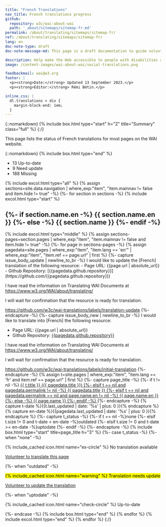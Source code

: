 ```yaml
---
title: "French Translations"
nav_title: French translations progress
github:
  repository: w3c/wai-about-wai
  path: '_about/sitemaps/sitemap-fr.md'
permalink: /about/translating/sitemaps/sitemap-fr/
ref: /about/translating/sitemaps/sitemap-fr/
lang: en
doc-note-type: draft
doc-note-message-md: This page is a draft documentation to guide volunteer translators.

description: Help make the Web accessible to people with disabilities around the world. We appreciate your contributions to translating W3C WAI accessibility resources.
image: /content-images/wai-about-wai/social-translations.png

feedbackmail: wai@w3.org
footer: |
  <p><strong>Date:</strong> Updated 13 September 2023.</p>
  <p><strong>Editor:</strong> Rémi Bétin.</p>

inline_css: |
  dl.translations > div {
    margin-block-end: 1em;
  }
---
```

{::nomarkdown}
{% include box.html type="start" h="2" title="Summary" class="full" %}
{:/}

This page lists the status of French translations for most pages on the WAI website.

{::nomarkdown}
{% include box.html type="end" %}

<ul class="results-by-category">
  <li class="results-by-category__item">
    <span class="results-by-category__number">13</span> 
    <span class="results-by-category__label">Up-to-date</span>
  </li>
  <li class="results-by-category__item">
    <span class="results-by-category__number">9</span> 
    <span class="results-by-category__label">Need update</span>
  </li>
  <li class="results-by-category__item">
    <span class="results-by-category__number">188</span> 
    <span class="results-by-category__label">Missing</span>
  </li>
</ul>

{% include excol.html type="all" %}
{% assign sections=site.data.navigation | where_exp:"item", "item.mainnav != false and item.hide != true" -%}
{%- for section in sections -%}
  {% include excol.html type="start" %}
  <h2>
  {%- if section.name.en -%}
    {{ section.name.en }}
  {%- else -%}
    {{ section.name }}
  {%- endif -%}
  </h2>
  {% include excol.html type="middle" %}
  {% assign sections-pages=section.pages | where_exp:"item", "item.mainnav != false and item.hide != true" -%}
  {%- for page in sections-pages -%}
    {% assign pagedata=site.pages | where_exp:"item", "item.lang == 'en'" | where_exp:"item", "item.ref == page.url" | first %}
    {%- capture issue_body_update | newline_to_br -%}
I would like to update the [French] translation of the following resource:
- Page URL: {{page.url | absolute_url}}
- Github Repository: [{{pagedata.github.repository}}](https://github.com/{{pagedata.github.repository}})

I have read the information on Translating WAI Documents at https://www.w3.org/WAI/about/translating/

I will wait for confirmation that the resource is ready for translation.

https://github.com/w3c/wai-translations/labels/translation-update
    {%- endcapture -%}
    {%- capture issue_body_new | newline_to_br -%}
I would like to translate into [French] the following resource:
- Page URL: {{page.url | absolute_url}}
- Github Repository: [{{pagedata.github.repository}}](https://github.com/{{pagedata.github.repository}})

I have read the information on Translating WAI Documents at https://www.w3.org/WAI/about/translating/

I will wait for confirmation that the resource is ready for translation.

https://github.com/w3c/wai-translations/labels/initial-translation
    {%- endcapture -%}
    {% assign t=site.pages | where_exp:"item", "item.lang == 'fr' and item.ref == page.url" | first %}
    {%- capture page_title -%}
      {%- if t != nil -%}
        <a href="{{ t.permalink | relative_url }}"> {{ t.title }} ({{ pagedata.title }})
      {%- elsif t == nil and pagedata.permalink != nil -%}
        <a href="{{ pagedata.permalink | relative_url }}">{{ pagedata.title }}
      {%- elsif t == nil and pagedata.permalink == nil and page.name.en != nil -%}
        <a href="{{ page.url | relative_url }}">{{ page.name.en }}
      {%- else -%}
        <a href="{{ page.url | relative_url }}">{{ page.name }}
      {%- endif -%}
      </a>
    {%- endcapture -%}
    {% capture t-date %}{{t.last_updated | date: '%s' | plus: 0 }}{% endcapture %}
    {% capture en-date %}{{pagedata.last_updated | date: '%s' | plus: 0 }}{% endcapture %}
    {%- capture t_status -%}
      {%- if t == nil -%}none
      {%- elsif t.size != 0 and t-date < en-date -%}outdated
      {%- elsif t.size != 0 and t-date >= en-date -%}uptodate
      {%- endif -%}
    {%- endcapture -%}
    {% include box.html type="start" title=page_title h="3" %}
    {%- case t_status -%}
      {%- when "none" -%}
        <p>{% include_cached icon.html name="ex-circle" %} No translation available</p>
        <p><a href="https://github.com/w3c/wai-translations/issues/new?title=[fr]+{{pagedata.title | url_encode}}&body={{issue_body_new | url_encode}}">Volunteer to translate this page</a></p>
      {%- when "outdated" -%}
        <p><mark>{% include_cached icon.html name="warning" %} Translation needs update</mark><p>
        <p><a href="https://github.com/w3c/wai-translations/issues/new?title=[fr]+{{pagedata.title | url_encode}}&body={{issue_body_update | url_encode}}">Volunteer to update the translation</a></p>
      {%- when "uptodate" -%}
        <p>{% include_cached icon.html name="check-circle" %} Up-to-date</p>
    {%- endcase -%}
    {% include box.html type="end" %}
  {% endfor %}
{% include excol.html type="end" %}
{% endfor %}
{:/}